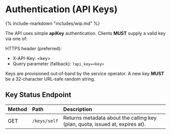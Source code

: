 # Authentication (API Keys)

{% include-markdown "includes/wip.md" %}

The API uses simple **apiKey** authentication. Clients **MUST** supply a valid key via one of:

HTTPS header (preferred):

*  X-API-Key: \<key\>  
* Query parameter (fallback): `?api_key=<key>`

Keys are provisioned out‑of‑band by the service operator. A new key **MUST** be a 32‑character URL‑safe random string.

## Key Status Endpoint

| Method | Path | Description |
| :---- | :---- | :---- |
| GET | `/keys/self` | Returns metadata about the calling key (plan, quota, issued at, expires at). |